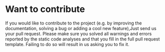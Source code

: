 # Want to contribute
If you would like to contribute to the project (e.g. by improving the documentation,
solving a bug or adding a cool new feature),Just send us your pull request.
Please make sure you solved all warnings and errors reported by the static code analyses and that you fill in the full pull request template. 
Failing to do so will result in us asking you to fix it.
